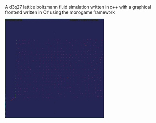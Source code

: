 A d3q27 lattice boltzmann fluid simulation written in c++ 
with a graphical frontend written in C# using the monogame framework

![hippo](./SimulationGifs/2d_circle_in_20x80_sim_low_quality.gif)